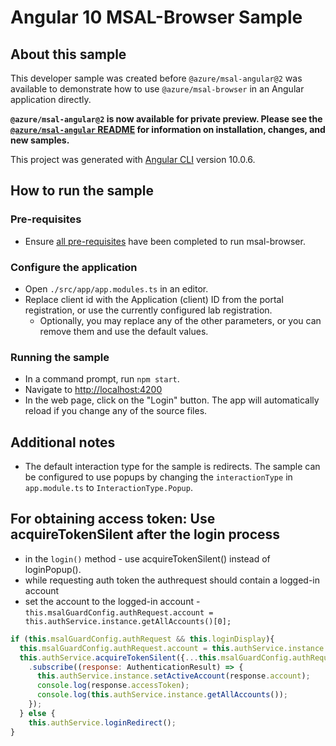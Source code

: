 # Angular 10 MSAL-Browser Sample

## About this sample

This developer sample was created before `@azure/msal-angular@2` was available to demonstrate how to use `@azure/msal-browser` in an Angular application directly.

**`@azure/msal-angular@2` is now available for private preview. Please see the [`@azure/msal-angular` README](https://github.com/AzureAD/microsoft-authentication-library-for-js/tree/dev/lib/msal-angular) for information on installation, changes, and new samples.** 

This project was generated with [Angular CLI](https://github.com/angular/angular-cli) version 10.0.6.

## How to run the sample

### Pre-requisites
- Ensure [all pre-requisites](https://github.com/AzureAD/microsoft-authentication-library-for-js/blob/dev/samples/msal-angular-v2-samples/angular11-sample-app/src/app/app.module.ts) have been completed to run msal-browser.

### Configure the application
- Open `./src/app/app.modules.ts` in an editor.
- Replace client id with the Application (client) ID from the portal registration, or use the currently configured lab registration. 
  - Optionally, you may replace any of the other parameters, or you can remove them and use the default values.

### Running the sample
- In a command prompt, run `npm start`.
- Navigate to [http://localhost:4200](http://localhost:4200)
- In the web page, click on the "Login" button. The app will automatically reload if you change any of the source files.

## Additional notes
- The default interaction type for the sample is redirects. The sample can be configured to use popups by changing the `interactionType` in `app.module.ts` to `InteractionType.Popup`. 

## For obtaining access token: Use acquireTokenSilent after the login process
- in the `login()` method - use acquireTokenSilent() instead of loginPopup().
- while requesting auth token the authrequest should contain a logged-in account
- set the account to the logged-in account - `this.msalGuardConfig.authRequest.account = this.authService.instance.getAllAccounts()[0];`

```js
if (this.msalGuardConfig.authRequest && this.loginDisplay){
  this.msalGuardConfig.authRequest.account = this.authService.instance.getAllAccounts()[0];
  this.authService.acquireTokenSilent({...this.msalGuardConfig.authRequest} as SilentRequest)
    .subscribe((response: AuthenticationResult) => {
      this.authService.instance.setActiveAccount(response.account);
      console.log(response.accessToken);
      console.log(this.authService.instance.getAllAccounts());
    });
  } else {
    this.authService.loginRedirect();
}
```
